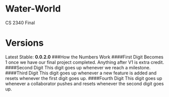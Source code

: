 # Water-World
CS 2340 Final

Versions
========
Latest Stable: **0.0.2.0**
###How the Numbers Work
####First Digit
Becomes 1 once we have our final project completed. Anything after V1 is extra credit.
####Second Digit
This digit goes up whenever we reach a milestone.
####Third Digit
This digit goes up whenever a new feature is added and resets whenever the first digit goes up.
####Fourth Digit
This digit goes up whenever a collaborator pushes and resets whenever the second digit goes up.
